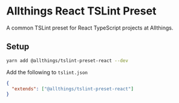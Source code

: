 # Allthings React TSLint Preset

A common TSLint preset for React TypeScript projects at Allthings.

## Setup

```bash
yarn add @allthings/tslint-preset-react --dev
```

Add the following to `tslint.json`

```json
{
  "extends": ["@allthings/tslint-preset-react"]
}
```
